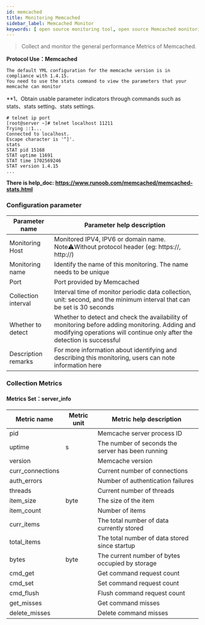 ```yaml
---
id: memcached
title: Monitoring Memcached
sidebar_label: Memcached Monitor
keywords: [ open source monitoring tool, open source Memcached monitoring tool, monitoring memcached metrics ]
---
```


> Collect and monitor the general performance Metrics of Memcached.

**Protocol Use：Memcached**

```text
The default YML configuration for the memcache version is in compliance with 1.4.15. 
You need to use the stats command to view the parameters that your memcache can monitor
```

**1、Obtain usable parameter indicators through commands such as stats、stats setting、stats settings.

```shell
# telnet ip port
[root@server ~]# telnet localhost 11211
Trying ::1...
Connected to localhost.
Escape character is '^]'.
stats
STAT pid 15168
STAT uptime 11691
STAT time 1702569246
STAT version 1.4.15
...
```

**There is help_doc: <https://www.runoob.com/memcached/memcached-stats.html>**

### Configuration parameter

|   Parameter name    |                                                                        Parameter help description                                                                         |
|---------------------|---------------------------------------------------------------------------------------------------------------------------------------------------------------------------|
| Monitoring Host     | Monitored IPV4, IPV6 or domain name. Note⚠️Without protocol header (eg: https://, http://)                                                                                |
| Monitoring name     | Identify the name of this monitoring. The name needs to be unique                                                                                                         |
| Port                | Port provided by Memcached                                                                                                                                                |
| Collection interval | Interval time of monitor periodic data collection, unit: second, and the minimum interval that can be set is 30 seconds                                                   |
| Whether to detect   | Whether to detect and check the availability of monitoring before adding monitoring. Adding and modifying operations will continue only after the detection is successful |
| Description remarks | For more information about identifying and describing this monitoring, users can note information here                                                                    |

### Collection Metrics

#### Metrics Set：server_info

|   Metric name    | Metric unit |              Metric help description              |
|------------------|-------------|---------------------------------------------------|
| pid              |             | Memcache server process ID                        |
| uptime           | s           | The number of seconds the server has been running |
| version          |             | Memcache version                                  |
| curr_connections |             | Current number of connections                     |
| auth_errors      |             | Number of authentication failures                 |
| threads          |             | Current number of threads                         |
| item_size        | byte        | The size of the item                              |
| item_count       |             | Number of items                                   |
| curr_items       |             | The total number of data currently stored         |
| total_items      |             | The total number of data stored since startup     |
| bytes            | byte        | The current number of bytes occupied by storage   |
| cmd_get          |             | Get command request count                         |
| cmd_set          |             | Set command request count                         |
| cmd_flush        |             | Flush command request count                       |
| get_misses       |             | Get command misses                                |
| delete_misses    |             | Delete command misses                             |
